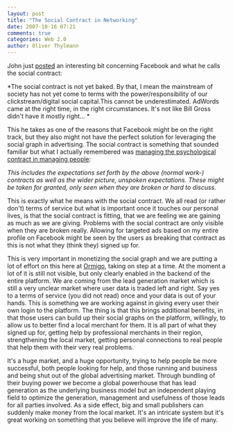 ```yaml
---
layout: post
title: "The Social Contract in Networking"
date: 2007-10-16 07:21
comments: true
categories: Web 2.0
author: Oliver Thylmann
---
```








John just [posted](http://battellemedia.com/archives/004031.php) an interesting bit concerning Facebook and what he calls the social contract:

*The social contract is not yet baked. By that, I mean the mainstream of society has not yet come to terms with the power/responsibility of our clickstream/digital social capital.This cannot be underestimated. AdWords came at the right time, in the right circumstances. It's not like Bill Gross didn't have it mostly right... *

This he takes as one of the reasons that Facebook might be on the right track, but they also might not have the perfect solution for leveraging the social graph in advertising. The social contract is something that sounded familiar but what I actually remembered was [managing the psychological contract in managing people](http://blog.thylmann.net/2003/05/05/112-managing-the-psychological-contract/):

*This includes the expectations set forth by the above (normal work-) contracts as well as the wider picture, unspoken expectations. These might be taken for granted, only seen when they are broken or hard to discuss.*

This is exactly what he means with the social contract. We all read (or rather don't) terms of service but what is important once it touches our personal lives, is that the social contract is fitting, that we are feeling we are gaining as much as we are giving. Problems with the social contract are only visible when they are broken really. Allowing for targeted ads based on my entire profile on Facebook might be seen by the users as breaking that contract as this is not what they (think they) signed up for.

This is very important in monetizing the social graph and we are putting a lot of effort on this here at [Ormigo](https://ormigo.com/), taking on step at a time. At the moment a lot of it is still not visible, but only clearly enabled in the backend of the entire platform. We are coming from the lead generation market which is still a very unclear market where user data is traded left and right. Say yes to a terms of service (you did not read) once and your data is out of your hands. This is something we are working against in giving every user their own login to the platform. The thing is that this brings additional benefits, in that those users can build up their social graphs on the platform, willingly, to allow us to better find a local merchant for them. It is all part of what they signed up for, getting help by professional merchants in their region, strengthening the local market, getting personal connections to real people that help them with their very real problems.

It's a huge market, and a huge opportunity, trying to help people be more successful, both people looking for help, and those running and business and being shut out of the global advertising market. Through bundling of their buying power we become a global powerhouse that has lead generation as the underlying business model but an independent playing field to optimize the generation, management and usefulness of those leads for all parties involved. As a side effect, big and small publishers can suddenly make money from the local market. It's an intricate system but it's great working on something that you believe will improve the life of many.


